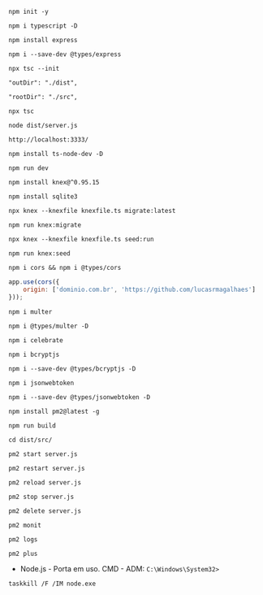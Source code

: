 ```
npm init -y
```

```
npm i typescript -D
```

```
npm install express
```

```
npm i --save-dev @types/express
```

```
npx tsc --init
```
```
"outDir": "./dist", 
```
```
"rootDir": "./src",     
```

```
npx tsc
```

```
node dist/server.js
```
```
http://localhost:3333/
```

```
npm install ts-node-dev -D
```

```
npm run dev
```

```
npm install knex@^0.95.15
```

```
npm install sqlite3
```

```
npx knex --knexfile knexfile.ts migrate:latest
```
```
npm run knex:migrate
```

```
npx knex --knexfile knexfile.ts seed:run
```
```
npm run knex:seed
```

```
npm i cors && npm i @types/cors
```

```js
app.use(cors({
    origin: ['dominio.com.br', 'https://github.com/lucasrmagalhaes']
}));
```

```
npm i multer
```

```
npm i @types/multer -D
```

```
npm i celebrate
```

```
npm i bcryptjs
```

```
npm i --save-dev @types/bcryptjs -D
```

```
npm i jsonwebtoken
```

```
npm i --save-dev @types/jsonwebtoken -D
```

```
npm install pm2@latest -g
```

```
npm run build
```

```
cd dist/src/
```

```
pm2 start server.js
```

```
pm2 restart server.js
```

```
pm2 reload server.js
```

```
pm2 stop server.js
```

```
pm2 delete server.js
```

```
pm2 monit
```

```
pm2 logs
```

```
pm2 plus
```

- Node.js - Porta em uso. CMD - ADM: ```C:\Windows\System32>```
```
taskkill /F /IM node.exe
```